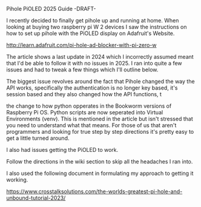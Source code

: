 Pihole PiOLED 2025 Guide  -DRAFT-

I recently decided to finally get pihole up and running at home.  When looking at buying two raspberry pi W 2 devices I saw the instructions on how to set up pihole with the PiOLED display on Adafruit's Website.

http://learn.adafruit.com/pi-hole-ad-blocker-with-pi-zero-w

The article shows a last update in 2024 which I incorrectly assumed meant that I'd be able to follow it with no issues in 2025.  I ran into quite a few issues and had to tweak a few things which I'll outline below.

The biggest issue revolves around the fact that Pihole changed the way the API works, specifically the authentication is no longer key based, it's session based and they also changed how the API functions, t

the change to how python opperates in the Bookworm versions of Raspberry Pi OS.  Python scripts are now seperated into Virtual Environments (venv).  This is mentioned in the article but isn't stressed that you need to understand what that means.
For those of us that aren't programmers and looking for true step by step directions it's pretty easy to get a little turned around.  

I also had issues getting the PiOLED to work.

Follow the directions in the wiki section to skip all the headaches I ran into.

I also used the following document in formulating my approach to getting it working.

https://www.crosstalksolutions.com/the-worlds-greatest-pi-hole-and-unbound-tutorial-2023/
